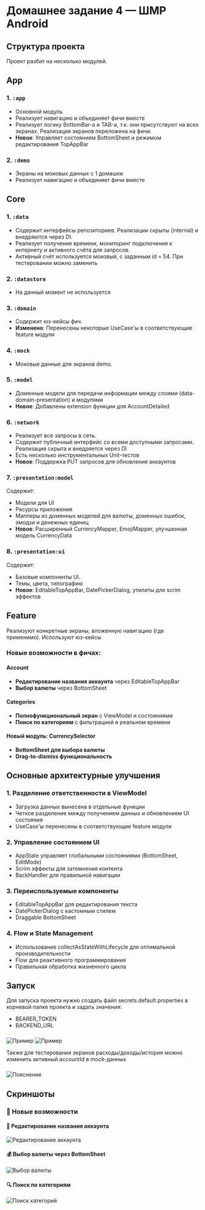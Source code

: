 # Домашнее задание 4 — ШМР Android

## Структура проекта
Проект разбит на несколько модулей.

## App
### 1. `:app`
- Основной модуль
- Реализует навигацию и объединяет фичи вместе
- Реализует логику BottomBar-a и TAB-а, т.к. они присутствуют на всех экранах. Реализация экранов переложена на фичи.
- **Новое**: Управляет состоянием BottomSheet и режимом редактирования TopAppBar

### 2. `:demo`
- Экраны на моковых данных с 1 домашки
- Реализует навигацию и объединяет фичи вместе

## Core
### 1. `:data`
- Содержит интерфейсы репозиториев. Реализации скрыты (internal) и внедряются через DI.
- Реализует получение времени, мониторинг подключения к интернету и активного счёта для запросов.
- Активный счёт используется моковый, с заданным id = 54. При тестировании можно заменить

### 2. `:datastore`
- На данный момент не используется

### 3. `:domain`
- Содержит юз-кейсы фич.
- **Изменено**: Перенесены некоторые UseCase'ы в соответствующие feature модули

### 4. `:mock`
- Моковые данные для экранов demo. 

### 5. `:model`
- Доменные модели для передачи информации между слоями (data-domain-presentation) и модулями
- **Новое**: Добавлены extension функции для AccountDetailed

### 6. `:network`
- Реализует все запросы в сеть.
- Содержит публичный интерфейс со всеми доступными запросами. Реализация скрыта и внедряется через DI
- Есть несколько инструментальных Unit-тестов
- **Новое**: Поддержка PUT запросов для обновления аккаунтов

### 7. `:presentation:model`
Содержит:
- Модели для UI
- Ресурсы приложения
- Мапперы из доменных моделей для валюты, доменных ошибок, эмодзи и денежных единиц
- **Новое**: Расширенный CurrencyMapper, EmojiMapper, улучшенная модель CurrencyData

### 8. `:presentation:ui`
Содержит:
- Базовые компоненты UI.
- Темы, цвета, типографию
- **Новое**: EditableTopAppBar, DatePickerDialog, утилиты для scrim эффектов

## Feature
Реализуют конкретные экраны, вложенную навигацию (где применимо).
Используют юз-кейсы

### **Новые возможности в фичах:**

#### Account

- **Редактирование названия аккаунта** через EditableTopAppBar
- **Выбор валюты** через BottomSheet

#### Categories

- **Полнофункциональный экран** с ViewModel и состояниями
- **Поиск по категориям** с фильтрацией в реальном времени

#### **Новый модуль: CurrencySelector**

- **BottomSheet для выбора валюты**
- **Drag-to-dismiss функциональность**

## Основные архитектурные улучшения

### 1. **Разделение ответственности в ViewModel**

- Загрузка данных вынесена в отдельные функции
- Четкое разделение между получением данных и обновлением UI состояния
- UseCase'ы перенесены в соответствующие feature модули

### 2. **Управление состоянием UI**

- AppState управляет глобальными состояниями (BottomSheet, EditMode)
- Scrim эффекты для затемнения контента
- BackHandler для правильной навигации

### 3. **Переиспользуемые компоненты**

- EditableTopAppBar для редактирования текста
- DatePickerDialog с кастомным стилем
- Draggable BottomSheet

### 4. **Flow и State Management**

- Использование collectAsStateWithLifecycle для оптимальной производительности
- Flow для реактивного программирования
- Правильная обработка жизненного цикла

## Запуск
Для запуска проекта нужно создать файл secrets.default.properties в корневой папке проекта и задать значения:
- BEARER_TOKEN
- BACKEND_URL
###
![Пример](screenshots/secrets.png)
![Пример](screenshots/secrets2.png)

Также для тестирования экранов расходы/доходы/история можно изменить активный accountId в mock-данных
###
![Пояснение](screenshots/accountId.png)

## Скриншоты

### 📱 Новые возможности

#### 📝 Редактирование названия аккаунта

![Редактирование аккаунта](screenshots/w4_account_edit.png)

#### 💰 Выбор валюты через BottomSheet

![Выбор валюты](screenshots/w4_currency_selector.png)

#### 🔍 Поиск по категориям

![Поиск категорий](screenshots/w4_categories_search.png)
